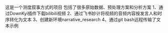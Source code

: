 这是一个测度叙事方式的项目
包括了很多原始数据、预处理方案和分析方案
1、通过DownKyi插件下载bilibili视频
2、通过飞书妙计将视频的音频内容按发言人和时序转化为文本
3、创建新环境narrative_research
4、通过git bash远程传输了文本示例
